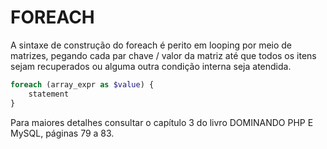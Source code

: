 # FOREACH

A sintaxe de construção do foreach é perito em looping por meio de matrizes, pegando cada par chave / valor da matriz até que todos os itens sejam recuperados ou alguma outra condição interna seja atendida.
```php
foreach (array_expr as $value) {
    statement
}
```
Para maiores detalhes consultar o capítulo 3 do livro DOMINANDO PHP E MySQL, páginas 79 a 83.
